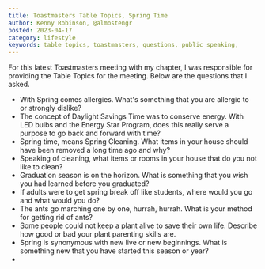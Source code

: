 ```yaml
---
title: Toastmasters Table Topics, Spring Time
author: Kenny Robinson, @almostengr
posted: 2023-04-17
category: lifestyle
keywords: table topics, toastmasters, questions, public speaking, 
---
```


For this latest Toastmasters meeting with my chapter, I was responsible for providing the Table 
Topics for the meeting. Below are the questions that I asked. 

* With Spring comes allergies. What's something that you are allergic to or strongly dislike?
* The concept of Daylight Savings Time was to conserve energy. With LED bulbs and the Energy Star Program, does this really serve a purpose to go back and forward with time? 
* Spring time, means Spring Cleaning. What items in your house should have been removed a long time ago and why?
* Speaking of cleaning, what items or rooms in your house that do you not like to clean?
* Graduation season is on the horizon. What is something that you wish you had learned before you graduated?
* If adults were to get spring break off like students, where would you go and what would you do?
* The ants go marching one by one, hurrah, hurrah. What is your method for getting rid of ants?
* Some people could not keep a plant alive to save their own life. Describe how good or bad your plant parenting skills are.
* Spring is synonymous with new live or new beginnings. What is something new that you have started this season or year?
* 
